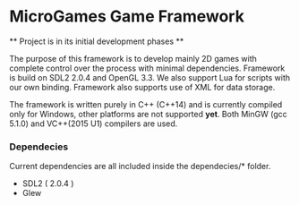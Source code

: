 # MicroGames Game Framework

** Project is in its initial development phases **

The purpose of this framework is to develop mainly 2D games with complete control over the process with minimal dependencies. Framework is build on SDL2 2.0.4 and OpenGL 3.3. We also support Lua for scripts with our own binding. Framework also supports use of XML for data storage.

The framework is written purely in C++ (C++14) and is currently compiled only for Windows, other platforms are not supported **yet**. Both MinGW (gcc 5.1.0) and VC++(2015 U1) compilers are used. 

### Dependecies
Current dependencies are all included inside the dependecies/* folder.

* SDL2 ( 2.0.4 )
* Glew 

